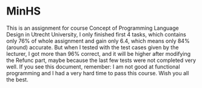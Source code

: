 # MinHS
This is an assignment for course Concept of Programming Language Design in Utrecht University, I only finished first 4 tasks, which contains only 76% of whole assignment and gain only 6.4, which means only 84% (around) accurate. But when I tested with the test cases given by the lecturer, I got more than 96% correct, and it will be higher after modifying the Refunc part, maybe because the last few tests were not completed very well. If you see this document, remember: I am not good at functional programming and I had a very hard time to pass this course. Wish you all the best.
